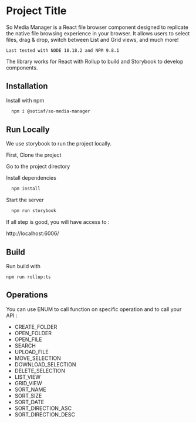 
# Project Title

So Media Manager is a React file browser component designed to replicate the native file browsing experience in your browser. It allows users to select files, drag & drop, switch between List and Grid views, and much more!

`Last tested with NODE 18.18.2 and NPM 9.8.1`

The library works for React with Rollup to build and Storybook to develop components.


## Installation

Install with npm

```bash
  npm i @sotiaf/so-media-manager
```
    
## Run Locally

We use storybook to run the project locally.

First, Clone the project

Go to the project directory

Install dependencies

```bash
  npm install
```

Start the server

```bash
  npm run storybook
```

If all step is good, you will have access to :

http://localhost:6006/

## Build

Run build with

```
npm run rollup:ts
```

## Operations

You can use ENUM to call function on specific operation and to call your API :

- CREATE_FOLDER
- OPEN_FOLDER
- OPEN_FILE
- SEARCH
- UPLOAD_FILE
- MOVE_SELECTION
- DOWNLOAD_SELECTION
- DELETE_SELECTION
- LIST_VIEW
- GRID_VIEW
- SORT_NAME
- SORT_SIZE
- SORT_DATE
- SORT_DIRECTION_ASC
- SORT_DIRECTION_DESC